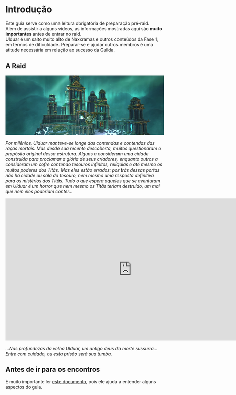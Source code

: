 # Introdução

Este guia serve como uma leitura obrigatória de preparação pré-raid.  
Além de assistir a alguns vídeos, as informações mostradas aqui são __muito importantes__ antes de entrar no raid.  
Ulduar é um salto muito alto de Naxxramas e outros conteúdos da Fase 1, em termos de dificuldade. Preparar-se e ajudar outros membros é uma atitude necessária em relação ao sucesso da Guilda.

## A Raid

![](./img/ulduar.png)

_Por milênios, Ulduar manteve-se longe das contendas e contendas das raças mortais. Mas desde sua recente descoberta, muitos questionaram o propósito original dessa estrutura. Alguns a consideram uma cidade construída para proclamar a glória de seus criadores, enquanto outros a consideram um cofre contendo tesouros infinitos, relíquias e até mesmo os muitos poderes dos Titãs._
_Mas eles estão errados: por trás dessas portas não há cidade ou sala do tesouro, nem mesmo uma resposta definitiva para os mistérios dos Titãs. Tudo o que espera aqueles que se aventuram em Ulduar é um horror que nem mesmo os Titãs teriam destruído, um mal que nem eles poderiam conter..._

<iframe width="800" height="450" src="https://www.youtube.com/embed/xEylX2LJ8c4" title="YouTube video player" frameborder="0" allow="accelerometer; autoplay; clipboard-write; encrypted-media; gyroscope; picture-in-picture" allowfullscreen></iframe>

_...Nas profundezas da velha Ulduar, um antigo deus da morte sussurra... Entre com cuidado, ou esta prisão será sua tumba._

## Antes de ir para os encontros

É muito importante ler [este documento](./important.md), pois ele ajuda a entender alguns aspectos do guia.
